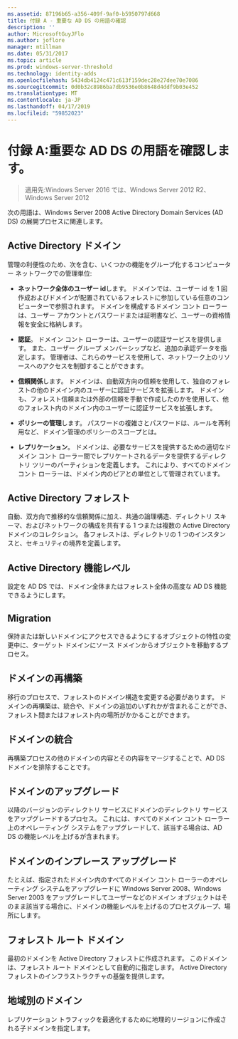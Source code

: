 ```yaml
---
ms.assetid: 87196b65-a356-409f-9af0-b5950797d668
title: 付録 A - 重要な AD DS の用語の確認
description: ''
author: MicrosoftGuyJFlo
ms.author: joflore
manager: mtillman
ms.date: 05/31/2017
ms.topic: article
ms.prod: windows-server-threshold
ms.technology: identity-adds
ms.openlocfilehash: 5434db4124c471c613f159dec28e27dee70e7086
ms.sourcegitcommit: 0d0b32c8986ba7db9536e0b8648d4ddf9b03e452
ms.translationtype: MT
ms.contentlocale: ja-JP
ms.lasthandoff: 04/17/2019
ms.locfileid: "59852023"
---
```

# <a name="appendix-a-reviewing-key-ad-ds-terms"></a>付録 A:重要な AD DS の用語を確認します。

>適用先:Windows Server 2016 では、Windows Server 2012 R2、Windows Server 2012

次の用語は、Windows Server 2008 Active Directory Domain Services (AD DS) の展開プロセスに関連します。  
  
## <a name="active-directory-domain"></a>Active Directory ドメイン  
管理の利便性のため、次を含む、いくつかの機能をグループ化するコンピューター ネットワークでの管理単位:  
  
-   **ネットワーク全体のユーザー id**します。 ドメインでは、ユーザー id を 1 回作成およびドメインが配置されているフォレストに参加している任意のコンピューターで参照されます。 ドメインを構成するドメイン コント ローラーは、ユーザー アカウントとパスワードまたは証明書など、ユーザーの資格情報を安全に格納します。  
  
-   **認証**。 ドメイン コント ローラーは、ユーザーの認証サービスを提供します。 また、ユーザー グループ メンバーシップなど、追加の承認データを指定します。 管理者は、これらのサービスを使用して、ネットワーク上のリソースへのアクセスを制御することができます。  
  
-   **信頼関係**します。 ドメインは、自動双方向の信頼を使用して、独自のフォレストの他のドメイン内のユーザーに認証サービスを拡張します。 ドメインも、フォレスト信頼または外部の信頼を手動で作成したのかを使用して、他のフォレスト内のドメイン内のユーザーに認証サービスを拡張します。  
  
-   **ポリシーの管理**します。 パスワードの複雑さとパスワードは、ルールを再利用など、ドメイン管理のポリシーのスコープとは。  
  
-   **レプリケーション**。 ドメインは、必要なサービスを提供するための適切なドメイン コント ローラー間でレプリケートされるデータを提供するディレクトリ ツリーのパーティションを定義します。 これにより、すべてのドメイン コント ローラーは、ドメイン内のピアとの単位として管理されています。  
  
## <a name="active-directory-forest"></a>Active Directory フォレスト  
自動、双方向で推移的な信頼関係に加え、共通の論理構造、ディレクトリ スキーマ、およびネットワークの構成を共有する 1 つまたは複数の Active Directory ドメインのコレクション。 各フォレストは、ディレクトリの 1 つのインスタンスと、セキュリティの境界を定義します。  
  
## <a name="active-directory-functional-level"></a>Active Directory 機能レベル  
設定を AD DS では、ドメイン全体またはフォレスト全体の高度な AD DS 機能できるようにします。  
  
## <a name="migration"></a>Migration  
保持または新しいドメインにアクセスできるようにするオブジェクトの特性の変更中に、ターゲット ドメインにソース ドメインからオブジェクトを移動するプロセス。  
  
## <a name="domain-restructure"></a>ドメインの再構築  
移行のプロセスで、フォレストのドメイン構造を変更する必要があります。 ドメインの再構築は、統合や、ドメインの追加のいずれかが含まれることができ、フォレスト間またはフォレスト内の場所がかかることができます。  
  
## <a name="domain-consolidation"></a>ドメインの統合  
再構築プロセスの他のドメインの内容とその内容をマージすることで、AD DS ドメインを排除することです。  
  
## <a name="domain-upgrade"></a>ドメインのアップグレード  
以降のバージョンのディレクトリ サービスにドメインのディレクトリ サービスをアップグレードするプロセス。 これには、すべてのドメイン コント ローラー上のオペレーティング システムをアップグレードして、該当する場合は、AD DS の機能レベルを上げるが含まれます。  
  
## <a name="in-place-domain-upgrade"></a>ドメインのインプレース アップグレード  
たとえば、指定されたドメイン内のすべてのドメイン コント ローラーのオペレーティング システムをアップグレードに Windows Server 2008、Windows Server 2003 をアップグレードしてユーザーなどのドメイン オブジェクトはそのまま該当する場合に、ドメインの機能レベルを上げるのプロセスグループ、場所にします。  
  
## <a name="forest-root-domain"></a>フォレスト ルート ドメイン  
最初のドメインを Active Directory フォレストに作成されます。 このドメインは、フォレスト ルート ドメインとして自動的に指定します。 Active Directory フォレストのインフラストラクチャの基盤を提供します。  
  
## <a name="regional-domain"></a>地域別のドメイン  
レプリケーション トラフィックを最適化するために地理的リージョンに作成される子ドメインを指定します。  
  


